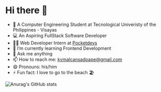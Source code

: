  <h1>Hi there 👋</h1>


<!-- **kymalcansadoape/kymalcansadoape** is a ✨ _special_ ✨ repository because its `README.md` (this file) appears on your GitHub profile.
 -->
- 🏫 A Computer Engineering Student at Tecnological Univeristy of the Philippines - Visayas
- 💻 An Aspiring FullStack Software Developer
- 🧑‍💻 Web Developer Intern at <a href="https://pocketdevs.ph" target="_blank">Pocketdevs</a>
- 👯 I’m currently learning Frontend Development
- 💬 Ask me anything 
- 📫 How to reach me: kymalcansadoape@gmail.com
- 😄 Pronouns: his/him
- ⚡ Fun fact: I love to go to the beach 🏖 

![Anurag's GitHub stats](https://github-readme-stats.vercel.app/api?username=kymalcansadoape&show_icons=true&theme=tokyonight)
